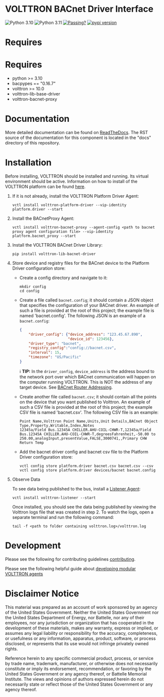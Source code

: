 # VOLTTRON BACnet Driver Interface

![Python 3.10](https://img.shields.io/badge/python-3.10-blue.svg)
![Python 3.11](https://img.shields.io/badge/python-3.11-blue.svg)
[![Passing?](https://github.com/VOLTTRON/volttron-lib-bacnet-driver/actions/workflows/run-tests.yml/badge.svg)](https://github.com/VOLTTRON/volttron-lib-bacnet-driver/actions/workflows/run-tests.yml)
[![pypi version](https://img.shields.io/pypi/v/volttron-lib-bacnet-driver.svg)](https://pypi.org/project/volttron-lib-bacnet-driver/)

# Requires
# Requires

* python >= 3.10
* bacpypes == "0.16.7"
* volttron >= 10.0
* volttron-lib-base-driver
* volttron-bacnet-proxy

# Documentation
More detailed documentation can be found on [ReadTheDocs](https://eclipse-volttron.readthedocs.io/en/latest/external-docs/volttron-platform-driver/docs/source/index.html). The RST source
of the documentation for this component is located in the "docs" directory of this repository.


# Installation

Before installing, VOLTTRON should be installed and running.  Its virtual environment should be active.
Information on how to install of the VOLTTRON platform can be found
[here](https://github.com/eclipse-volttron/volttron-core).

1. If it is not already, install the VOLTTRON Platform Driver Agent:

    ```shell
    vctl install volttron-platform-driver --vip-identity platform.driver --start
    ```

2. Install the BACnetProxy Agent:

    ```shell
    vctl install volttron-bacnet-proxy --agent-config <path to bacnet proxy agent configuration file> --vip-identity platform.bacnet_proxy --start
    ```

3. Install the VOLTTRON BACnet Driver Library:

    ```shell
    pip install volttron-lib-bacnet-driver
    ```

4. Store device and registry files for the BACnet device to the Platform Driver configuration store:

    * Create a config directory and navigate to it:

        ```shell
        mkdir config
        cd config
        ```

    * Create a file called `bacnet.config`; it should contain a JSON object that specifies the configuration of your BACnet driver. An example of such a file is provided at the root of this project; the example file is named 'bacnet.config'. The following JSON is an example of a `bacnet.config`:
    
         ```json
         {
             "driver_config": {"device_address": "123.45.67.890",
                               "device_id": 123456},
             "driver_type": "bacnet",
             "registry_config":"config://bacnet.csv",
             "interval": 15,
             "timezone": "US/Pacific"
         }
         ```

         ℹ️ **TIP:** In the `driver_config`, `device_address` is the address bound to the network port over which BACnet communication will happen on the computer running VOLTTRON. This is NOT the address of any target device. See [BACnet Router Addressing](https://eclipse-volttron.readthedocs.io/en/latest/external-docs/volttron-bacnet-proxy/docs/source/bacnet-router-addressing.html).

    * Create another file called `bacnet.csv`; it should contain all the points on the device that you want published to Volttron. An example of such a CSV file is provided at the root of this project; the example CSV file is named 'bacnet.csv'. The following CSV file is an example:

        ```csv
        Point Name,Volttron Point Name,Units,Unit Details,BACnet Object Type,Property,Writable,Index,Notes
        12345a/Field Bus.12345A CHILLER.AHU-COIL-CHWR-T,12345a/Field Bus.12345A CHILLER.AHU-COIL-CHWR-T,degreesFahrenheit,-50.00 to 250.00,analogInput,presentValue,FALSE,3000741,,Primary CHW Return Temp
        ```
    
    * Add the bacnet driver config and bacnet csv file to the Platform Driver configuration store:

         ```
         vctl config store platform.driver bacnet.csv bacnet.csv --csv
         vctl config store platform.driver devices/bacnet bacnet.config
         ```

5. Observe Data

    To see data being published to the bus, install a [Listener Agent](https://pypi.org/project/volttron-listener/):

    ```
    vctl install volttron-listener --start
    ```

    Once installed, you should see the data being published by viewing the Volttron logs file that was created in step 2.
    To watch the logs, open a separate terminal and run the following command:

    ```
    tail -f <path to folder containing volttron.log>/volttron.log
    ```

# Development

Please see the following for contributing guidelines [contributing](https://github.com/eclipse-volttron/volttron-core/blob/develop/CONTRIBUTING.md).

Please see the following helpful guide about [developing modular VOLTTRON agents](https://eclipse-volttron.readthedocs.io/en/latest/developing-volttron/developing-agents/agent-development.html)

# Disclaimer Notice

This material was prepared as an account of work sponsored by an agency of the
United States Government.  Neither the United States Government nor the United
States Department of Energy, nor Battelle, nor any of their employees, nor any
jurisdiction or organization that has cooperated in the development of these
materials, makes any warranty, express or implied, or assumes any legal
liability or responsibility for the accuracy, completeness, or usefulness or any
information, apparatus, product, software, or process disclosed, or represents
that its use would not infringe privately owned rights.

Reference herein to any specific commercial product, process, or service by
trade name, trademark, manufacturer, or otherwise does not necessarily
constitute or imply its endorsement, recommendation, or favoring by the United
States Government or any agency thereof, or Battelle Memorial Institute. The
views and opinions of authors expressed herein do not necessarily state or
reflect those of the United States Government or any agency thereof.
